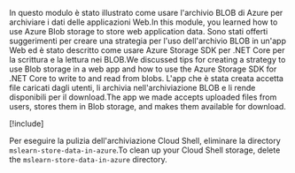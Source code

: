 <span data-ttu-id="dd9b0-101">In questo modulo è stato illustrato come usare l'archivio BLOB di Azure per archiviare i dati delle applicazioni Web.</span><span class="sxs-lookup"><span data-stu-id="dd9b0-101">In this module, you learned how to use Azure Blob storage to store web application data.</span></span> <span data-ttu-id="dd9b0-102">Sono stati offerti suggerimenti per creare una strategia per l'uso dell'archivio BLOB in un'app Web ed è stato descritto come usare Azure Storage SDK per .NET Core per la scrittura e la lettura nei BLOB.</span><span class="sxs-lookup"><span data-stu-id="dd9b0-102">We discussed tips for creating a strategy to use Blob storage in a web app and how to use the Azure Storage SDK for .NET Core to write to and read from blobs.</span></span> <span data-ttu-id="dd9b0-103">L'app che è stata creata accetta file caricati dagli utenti, li archivia nell'archiviazione BLOB e li rende disponibili per il download.</span><span class="sxs-lookup"><span data-stu-id="dd9b0-103">The app we made accepts uploaded files from users, stores them in Blob storage, and makes them available for download.</span></span>

[!include[](../../../includes/azure-sandbox-cleanup.md)]

<span data-ttu-id="dd9b0-104">Per eseguire la pulizia dell'archiviazione Cloud Shell, eliminare la directory `mslearn-store-data-in-azure`.</span><span class="sxs-lookup"><span data-stu-id="dd9b0-104">To clean up your Cloud Shell storage, delete the `mslearn-store-data-in-azure` directory.</span></span>

<!---TODO: Remove further reading
## Further reading

- **Securely storing secrets like connection strings**: The most robust end-to-end solution for storing secret configuration values is Azure Key Vault. See [here](https://docs.microsoft.com/aspnet/core/security/key-vault-configuration?view=aspnetcore-2.1&tabs=aspnetcore2x) for information about using Key Vault in an ASP.NET Core application. Alternatively, you can safely store connection strings in App Service application settings and use the [ASP.NET Core Secret Manager tool](https://docs.microsoft.com/aspnet/core/security/app-secrets?view=aspnetcore-2.1&tabs=windows) to support developer environments.
- [Uploading large files with streaming in ASP.NET Core](https://docs.microsoft.com/aspnet/core/mvc/models/file-uploads?view=aspnetcore-2.1#uploading-large-files-with-streaming)
- [Blob concurrency: AccessConditions and blob leases](https://azure.microsoft.com/blog/managing-concurrency-in-microsoft-azure-storage-2/)
- [Granting limited access to Azure Storage object with shared access signatures](https://docs.microsoft.com/azure/storage/common/storage-dotnet-shared-access-signature-part-1)
- [Indexing Blob storage with Azure Search](https://docs.microsoft.com/azure/search/search-howto-indexing-azure-blob-storage)
- [Container and blob name restrictions](https://docs.microsoft.com/rest/api/storageservices/naming-and-referencing-containers--blobs--and-metadata#resource-names)
--->